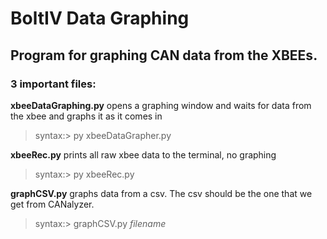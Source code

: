 # BoltIV Data Graphing
## Program for graphing CAN data from the XBEEs.

### 3 important files:

**xbeeDataGraphing.py** opens a graphing window and waits for data from the xbee and graphs it as it comes in
> syntax:> py xbeeDataGrapher.py

**xbeeRec.py** prints all raw xbee data to the terminal, no graphing
> syntax:> py xbeeRec.py

**graphCSV.py** graphs data from a csv. The csv should be the one that we get from CANalyzer.
> syntax:> graphCSV.py *filename*
